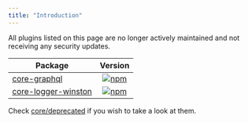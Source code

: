 ```yaml
---
title: "Introduction"
---
```


All plugins listed on this page are no longer actively maintained and not receiving any security updates.

| Package                                                                          |                                                                 Version                                                                  |
| -------------------------------------------------------------------------------- | :--------------------------------------------------------------------------------------------------------------------------------------: |
| [core-graphql](/guidebook/core/plugins/deprecated/core-graphql.md)               |        [![npm](https://badgen.now.sh/npm/v/@arkecosystem/core-graphql)](https://www.npmjs.com/package/@arkecosystem/core-graphql)        |
| [core-logger-winston](/guidebook/core/plugins/deprecated/core-logger-winston.md) | [![npm](https://badgen.now.sh/npm/v/@arkecosystem/core-logger-winston)](https://www.npmjs.com/package/@arkecosystem/core-logger-winston) |

Check [core/deprecated](https://github.com/ArkEcosystem/core/tree/develop/deprecated) if you wish to take a look at them.
